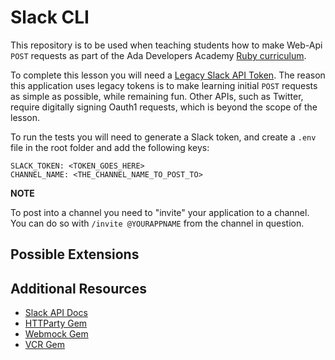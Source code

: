 # Slack CLI

This repository is to be used when teaching students how to make Web-Api `POST` requests as part of the Ada Developers Academy [Ruby curriculum](https://github.com/ada-developers-academy/textbook-curriculum).  

To complete this lesson you will need a [Legacy Slack API Token](https://api.slack.com/custom-integrations/legacy-tokens).  The reason this application uses legacy tokens is to make learning initial `POST` requests as simple as possible, while remaining fun.  Other APIs, such as Twitter, require digitally signing Oauth1 requests, which is beyond the scope of the lesson.  

To run the tests you will need to generate a Slack token, and create a `.env` file in the root folder and add the following keys:

```
SLACK_TOKEN: <TOKEN_GOES_HERE>
CHANNEL_NAME: <THE_CHANNEL_NAME_TO_POST_TO>
```

**NOTE**

To post into a channel you need to "invite" your application to a channel.  You can do so with `/invite @YOURAPPNAME` from the channel in question.

## Possible Extensions


## Additional Resources

- [Slack API Docs](https://api.slack.com/)
- [HTTParty Gem](https://github.com/jnunemaker/httparty)
- [Webmock Gem](https://github.com/bblimke/webmock)
- [VCR Gem](https://github.com/vcr/vcr)
